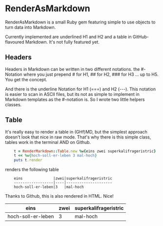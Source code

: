 RenderAsMarkdown
================

RenderAsMarkdown is a small Ruby gem featuring simple to use objects to turn data into Markdown.

Currently implemented are underlined H1 and H2 and a table in GitHub-flavoured Markdown. It's not fully featured yet.

Headers
-------

Headers in Markdown can be written in two different notations. the #-Notation where you just prepend # for H1, ## for H2, ### for H3 ... up to H5. You get the concept.

And there is the underline Notation for H1 (===) and H2 (---). This notation is easier to scan in ASCII files, but its not as simple to implement in Markdown templates as the #-notation is. So I wrote two little helpers classes.


Table
-----

It's really easy to render a table in (GHf)MD, but the simplest approach doesn't look that nice in raw mode. That's why there is this simple class, tables work in the terminal AND on Github.

```Ruby
    t = RenderMarkdown::Table.new %w{eins zwei superkalifrageristric}
    t << %w{hoch-soll-er-leben 3 mal-hoch}
    puts t.render
```

renders the following table

```
    eins              |zwei|superkalifrageristric
    ------------------|----|---------------------
    hoch-soll-er-leben|3   |mal-hoch
```

Thanks to Github, this is also rendered in HTML. Nice!

eins              |zwei|superkalifrageristric
------------------|----|---------------------
hoch-soll-er-leben|3   |mal-hoch
